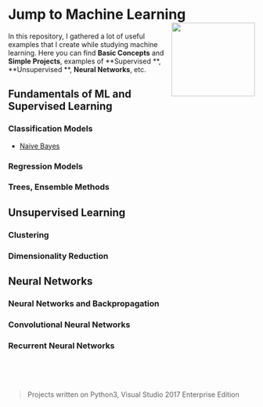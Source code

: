 # Jump to Machine Learning <img src="https://user-images.githubusercontent.com/24522089/37507722-7c10ab9c-2909-11e8-9d52-4094cbede90d.jpg" align="right" width="170px" height="150px" /> 
In this repository, I gathered a lot of useful examples that I create while studying machine learning. Here you can find **Basic Concepts** and **Simple Projects**, examples of **Supervised **, **Unsupervised **, **Neural Networks**,  etc.


## Fundamentals of ML and Supervised Learning

### **Classification Models**

* [Naive Bayes](https://github.com/tigranv/Intro_Machine_Learning_VS/tree/master/UdacityIntroToML/NaiveBayes) 

### Regression Models 
### Trees, Ensemble Methods
 
## Unsupervised Learning

### Clustering
### Dimensionality Reduction

## Neural Networks

### Neural Networks and Backpropagation
### Convolutional Neural Networks
### Recurrent Neural Networks
 




<br>
<br>
<br>

> Projects written on Python3, Visual Studio 2017 Enterprise Edition



